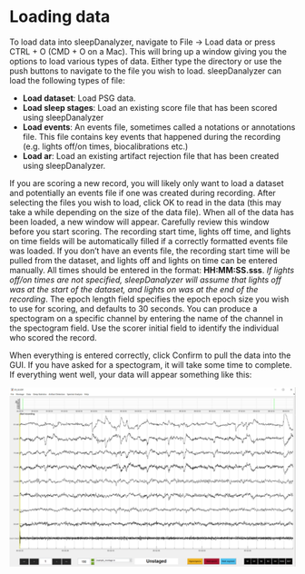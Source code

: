 # Loading data

To load data into sleepDanalyzer, navigate to File → Load data or press CTRL + O (CMD + O on a Mac). This will bring up a window giving you the options to load various types of data. Either type the directory or use the push buttons to navigate to the file you wish to load. sleepDanalyzer can load the following types of file:

- **Load dataset**: Load PSG data.
- **Load sleep stages**: Load an existing score file that has been scored using sleepDanalyzer
- **Load events**: An events file, sometimes called a notations or annotations file. This file contains key events that happened during the recording (e.g. lights off/on times, biocalibrations etc.)
- **Load ar**: Load an existing artifact rejection file that has been created using sleepDanalyzer.

If you are scoring a new record, you will likely only want to load a dataset and potentially an events file if one was created during recording. After selecting the files you wish to load, click OK to read in the data (this may take a while depending on the size of the data file). When all of the data has been loaded, a new window will appear. Carefully review this window before you start scoring. The recording start time, lights off time, and lights on time fields will be automatically filled if a correctly formatted events file was loaded. If you don’t have an events file, the recording start time will be pulled from the dataset, and lights off and lights on time can be entered manually. All times should be entered in the format: **HH:MM:SS.sss**. *If lights off/on times are not specified, sleepDanalyzer will assume that lights off was at the start of the dataset, and lights on was at the end of the recording*. The epoch length field specifies the epoch epoch size you wish to use for scoring, and defaults to 30 seconds. You can produce a spectogram on a specific channel by entering the name of the channel in the spectogram field. Use the scorer initial field to identify the individual who scored the record. 

When everything is entered correctly, click Confirm to pull the data into the GUI. If you have asked for a spectogram, it will take some time to complete. If everything went well, your data will appear something like this:

![danalyzer_full](../img/danalyzer_full.png)


